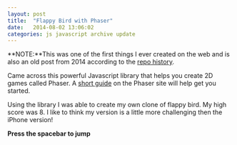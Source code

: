 ```yaml
---
layout: post
title:  "Flappy Bird with Phaser"
date:   2014-08-02 13:06:02
categories: js javascript archive update
---
```


**NOTE:**This was one of the first things I ever created on the web and is also an old post from 2014 according to the [repo history](https://github.com/andrew-schutt/flappbirdclone/tree/master).

Came across this powerful Javascript library that helps you create 2D games called Phaser. A [short guide](https://phaser.io/tutorials/making-your-first-phaser-game) on the Phaser site will help get you started.

Using the library I was able to create my own clone of flappy bird. My high score was 8. I like to think my version is a little more challenging then the iPhone version!

**Press the spacebar to jump**

<script type="text/javascript" src="../../../../../../phaser.min.js"></script>
<script type="text/javascript" src="../../../../../../flappybird.js"></script>
<div id="gameDiv"> </div>
